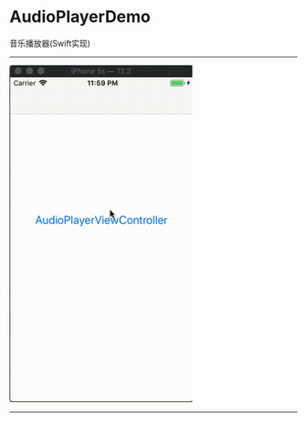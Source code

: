 # AudioPlayerDemo
音乐播放器(Swift实现)

--------------------------------------------

![Alt tag](demo.gif)

--------------------------------------------

